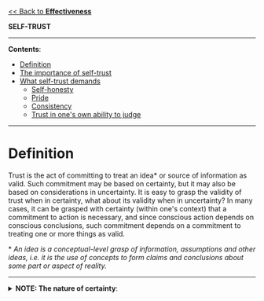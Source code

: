[<< Back to **Effectiveness**](https://pranigopu.github.io/effectiveness)

**SELF-TRUST**

---

**Contents**:

- [Definition](#definition)
- [The importance of self-trust](#the-importance-of-self-trust)
- [What self-trust demands](#what-self-trust-demands)
  - [Self-honesty](#self-honesty)
  - [Pride](#pride)
  - [Consistency](#consistency)
  - [Trust in one's own ability to judge](#trust-in-ones-own-ability-to-judge)

---

# Definition
Trust is the act of committing to treat an idea\* or source of information as valid. Such commitment may be based on certainty, but it may also be based on considerations in uncertainty. It is easy to grasp the validity of trust when in certainty, what about its validity when in uncertainty? In many cases, it can be grasped with certainty (within one's context) that a commitment to action is necessary, and since conscious action depends on conscious conclusions, such commitment depends on a commitment to treating one or more things as valid.

\* _An idea is a conceptual-level grasp of information, assumptions and other ideas, i.e. it is the use of concepts to form claims and conclusions about some part or aspect of reality._

---

<details><summary><b>NOTE: The nature of certainty</b>:</summary><p>Certainty, like knowledge, is contextual, i.e. it is based on some cognitive context. Within that context, and under some conditions (that may be known or unknown), a claim that is certain is a claim that holds true (note that a condition is a fact or factor that causally and/or logically affects the truth of a claim). Now, note that to conclude something as certain needs the integration of observations, causal relationships and logical necessity between facts and other facts and/or ideas; such integration can be complex, and this complexity means that, since focus is finite, some considerations that condition the truth could be omitted due to them being _unintentionally_ out of focus. Hence, since to grasp something as certain within one's context is to say that, based on the cognitive context that one holds in one's focus, something is true given some conditions, not knowing or unintentionally omitting these conditions may result in wrong or incomplete conclusions.</p><details>

---

Self-trust is the act of committing to treat one's own knowledge, abilities and/or character as valid, i.e. as true, effective and/or moral (i.e. consistently effective and non-contradictory in the long-range). Let us expand these aspects of self-trust to see why these are essential to pursuing success in life, and why these are the fundamentals of any form of self-trust.

# The importance of self-trust
Firstly, note that man must act with reason, i.e. as per his knowledge, in order to be effective in pursuing his goals, or at least in learning how to improve his effectiveness. Hence, committing to treat one's own knowledge as true is vital wherever such truth can be established by reason; if man wavers on his _rational_ conclusions, he evidently cannot waver on the basis of reason, and thus, he begins entertain the arbitrary and irrational.

Secondly, note that man must act, i.e. he must achieve goals in concrete terms, and, rationally, his own effort is the only thing he must consistently count on, since it is the only thing he can consistently direct _volitionally_ (this is true even if he is lucky or if he is helped by others). The potential to act is ability, and to act volitionally, man must grasp and pursue his potential to act; thus, he must recognise them as effective on some level, and he must treat them as such.

Thirdly, note that character is the sum of one's internalised premises, habits, practices and value-judgements. In other words, character is the effect of the following factors over a period of time: (1) What one regards as knowledge (either explicitly or implicitly, i.e. by tacit acceptance). (2) What one regards as valuable, i.e. worth acting to concretise. (3) What one actually does, especially with respect to consistent potentials for success and failure (e.g. health, intellectual clarity, production of the material for physical sustenance (through trade or through direct production), etc.). Hence, character is the system of consistent beliefs, motivations and efforts that drives one's pursuit of values long-range. Thus, to act effectively long-range, one must recognise one's character as moral (i.e. effective and non-contradictory in a long-range context), and if one's character is immoral, one must act to reshape it in the image of one's moral ideal.

---

These three aspects cover (1) knowledge, (2) volitional action and (3) the long-range integration of knowledge and volitional action. Knowledge and volitional action are the fundamentals of any human pursuit, and their long-range integration is the fundamental of grasping and consistently pursuing valuable potential, which in turn is the fundamental need of a volitional being (i.e. a being of self-driven consciousness).

# What self-trust demands
Any knowledge or rational commitment is based on the following:

- Is directly observable or reducible to direct observations
- Reveals causal relationships that relate to X's truth
- Is logically necessitated by one's current cognitive context <br> _Barring arbitrary concerns and unaccountable unknowns_

Naturally, the above also apply to self-trust.

## Self-honesty
Firstly, self-trust demands a commitment to objectivity, i.e. to the most rigorous correspondence one can achieve between reality and the contents of one's mind; this draws directly from a fundamental aspect of trust, namely the trust in one's knowledge. A key element of this is self-honestly, i.e. the commitment to open oneself to the whole truth and to never falsify or evade the facts that confront one's mind. Now, how do we know we are being objective?

All knowledge derives from the evidence of the senses, and this evidence is largely gathered non-volitionally. Hence, the first act of volition with regards to truth is to stay in focus or not, i.e. to accept and integrate this evidence, or to reject and/or evade and thereby disintegrate this evidence from the rest of one's mental contents.

To stay in focus is the first and most fundamental act of volition, and thus, it is a direct act of volition. This act of direct volition is essentially what a _commitment_ to objectivity involves. Self-honestly is the most basic form of objectivity that demands only that one stays in focus of the facts; thus, self-honesty is always possible, and recognising whether one is honest to oneself is a matter of focusing on the self-evident and integrating from there.

---

**NOTE 1**: Objectivity beyond this, however, can be more complex to achieve, since correspondence between reality and one' mental contents is by no means automatic. Moreover, since reality is complex and holds many unknowns, and since experience clearly shows the potential for errors and incomprehension, objectivity at higher levels is certainly not always self-evident. Here, objectivity requires logic, valid epistemology and science, but these are beyond the scope of this discussion (the essentials are discussed in [**Epistemology** from **Philosophy**](https://pranigopu.github.io/philosophy/epistemology)).

**NOTE 2**: Honesty to others is generally preferable (though, rationally, it not an absolute necessity). However, it is especially important if it helps maintain an objective record of your own self-image, without harming any more fundamental values. In the long run, is more practical to maintain an objective record of your self-image and improve your virtues, rather than falsify your self-image; unless there is a very clear, objective threat to one's fundamental values (i.e. one's life, wellbeing, livelihood, etc.) that can only be avoided by lying to others, it pays to be honest about oneself. That being said, self-honesty is absolutely non-negotiable, morally and practically.

## Pride
Pride is the virtue of acting consistently toward one's moral values. Thus, pride is a key element of self-trust; this draws directly from a fundamental aspect of trust, namely the trust in one's character. Since reason is a fundamental value, and since objectivity is fundamental to reason, a commitment to objectivity is indispensable to pride. Thus, pride is not harmed if one:

- Accepts one's mistakes
- Acknowledges and improves one faults and shortcomings
- Recognises and corrects one's faults
- Realises and atones for earned guilt

Indeed, pride is harmed if we refuse to do the above for the sake of a second-handed emotionally-driven self-image (i.e. an image of oneself based on what we feel about ourselves, regardless of the facts, and what we think others think of us). A false self-image is fatal to pride, since it is impossible to convincingly lie to oneself, and thus, it is impossible to feel non-contradictory appreciation and/or admiration for oneself if one tries to believe in a false self-image.

## Consistency
Key to trust is evidence. The greater the evidence, the greater the trust. The same applies to self-trust. Here, the evidence you need to gather is the evidence of your own moral and practical effectiveness, and key to these is consistency, i.e. a committed and reliable orientation toward truth and value.

Note that it is not merely the quantity of evidence that matters but the way the evidence was generated. If you have the approach of merely "gaining moral points", treating these as a bank which you can draw upon to commit immoral and impractical acts from time to time, you adopt a _fundamentally_ irrational approach, since rationality does not compromise with irrationality (owing to the law of non-contradiction).

By undermining reason in such a fundamental way, you undermine the very basis of self-trust with respect to your character, thereby undermining self-trust itself (since trust in one's character is a fundamental aspect of self-trust). Thus, consistency is a matter not of accumulation but of absolutism, i.e. an absolute commitment to one's reason and moral integrity.

---

What does this mean in practice? For one, it means to never subjugate a consciously chosen intention or commitment to whim. For example, if you honestly make a promise to someone, you must not back out of it simply because you do not feel like it. This is not to say you must never back out of promises, only that you must never do so merely out of discomfort or a lack of desire. Defaulting on an honest promise is rational if and only if fulfilling the promise requires the sacrifice of a more fundamental value (e.g. it is not immoral to cancel an outing if you are too sick to enjoy it, since your own health and happiness are higher priorities than the happiness of others). Note that promises naturally also apply to promises made to oneself; there is no reason why the above reasoning does not apply here.

## Trust in one's own ability to judge
This ties directly to trust in one's ability. The value of trusting one's own judgement is put eloquently as follows by the novelist-philosopher Ayn Rand in her novel _Atlas Shrugged_:

_Do not say that you're afraid to trust your mind because you know so little. Are you safer in surrendering to mystics and discarding the little that you know? Live and act within the limit of your knowledge and keep expanding it to the limit of your life. Redeem your mind from the hockshops of authority. Accept the fact that you are not omniscient, but playing a zombie will not give you omniscience — that your mind is fallible, but becoming mindless will not make you infallible — that an error made on your own is safer than ten truths accepted on faith, because the first leaves you the means to correct it, but the seconds destroys your capacity to distinguish truth from error. In place of your dream of an omniscient automaton, accept the fact that any knowledge man acquires is acquired by his own will and effort, and that that is is his distinction in the universe, that is his nature, his morality, his glory._

In practice, this means owning your decisions, even if you risk mistakes, and remaining committed to learning from them as you refine your ability to judge. It also means the refusal to give into authority (be it political, intellectual, spiritual, etc.) merely out of fear or a reluctance to think. The only rational basis by which accept someone else's claims is your own judgement of the validity and reliability of the contents and/or the source. Trusting your ability to judge is central to self-trust, as it empowers you to navigate uncertainty with confidence and independence.